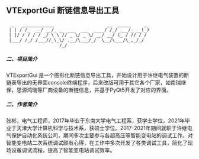 ## VTExportGui 断链信息导出工具

```
  _   ____________                    __  _____     _
 | | / /_  __/ __/_ __ ___  ___  ____/ /_/ ___/_ __(_)
 | |/ / / / / _/ \ \ // _ \/ _ \/ __/ __/ (_ / // / /
 |___/ /_/ /___//_\_\/ .__/\___/_/  \__/\___/\_,_/_/
                    /_/                    
```

##### 二、项目简介
VTExportGui 是一个图形化断链信息导出工具，开始设计用于许继电气装置的断链表导出的无界面console终端程序，后来改版可用于其它各个厂家，如南瑞继保，思源鸿瑞等厂商设备的断链信息，并基于PyQt5开发了对应的界面。

##### 二、作者简介
张彬，电气工程师，2017年毕业于东南大学电气工程系，获学士学位，2021年毕业于天津大学计算机科学与技术系，获硕士学位。2017-2021年期间就职于许继电气保护自动化系统公司，期间多次主要参与各超高压等智能变电站的调试工作。对智能变电站二次系统调试颇有心得，在工作中多次开发了各类调试工具，简化了现场设备调试流程，提高了智能变电站调试效率。
